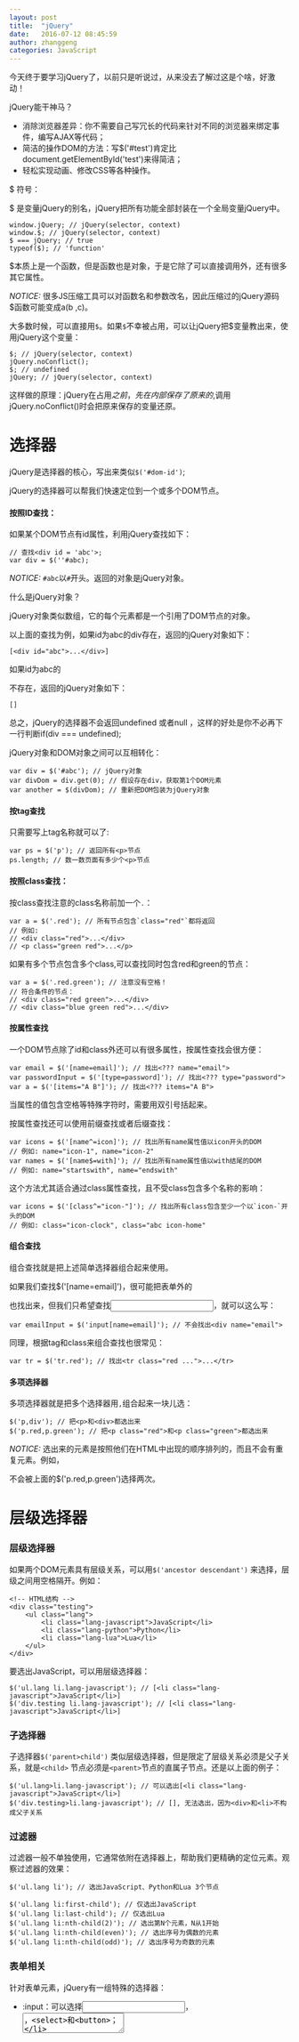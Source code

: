 ```yaml
---
layout: post
title:  "jQuery"
date:   2016-07-12 08:45:59
author: zhanggeng
categories: JavaScript
---
```


今天终于要学习jQuery了，以前只是听说过，从来没去了解过这是个啥，好激动！

jQuery能干神马？

* 消除浏览器差异：你不需要自己写冗长的代码来针对不同的浏览器来绑定事件，编写AJAX等代码；
* 简洁的操作DOM的方法：写$('#test')肯定比document.getElementById('test')来得简洁；
* 轻松实现动画、修改CSS等各种操作。

$ 符号：

$ 是变量jQuery的别名，jQuery把所有功能全部封装在一个全局变量jQuery中。

```
window.jQuery; // jQuery(selector, context)
window.$; // jQuery(selector, context)
$ === jQuery; // true
typeof($); // 'function'
```

$本质上是一个函数，但是函数也是对象，于是它除了可以直接调用外，还有很多其它属性。

*NOTICE:* 很多JS压缩工具可以对函数名和参数改名，因此压缩过的jQuery源码$函数可能变成a(b ,c)。

大多数时候，可以直接用`$`。如果`$`不幸被占用，可以让jQuery把$变量教出来，使用jQuery这个变量：

```
$; // jQuery(selector, context)
jQuery.noConflict();
$; // undefined
jQuery; // jQuery(selector, context)
```

这样做的原理：jQuery在占用$之前，先在内部保存了原来的$,调用jQuery.noConflict()时会把原来保存的变量还原。

# 选择器

jQuery是选择器的核心，写出来类似`$('#dom-id')`;

jQuery的选择器可以帮我们快速定位到一个或多个DOM节点。

#### 按照ID查找：

如果某个DOM节点有id属性，利用jQuery查找如下：

```
// 查找<div id = 'abc'>;
var div = $(''#abc);
```

*NOTICE:* `#abc`以`#`开头。返回的对象是jQuery对象。

什么是jQuery对象？

jQuery对象类似数组，它的每个元素都是一个引用了DOM节点的对象。

以上面的查找为例，如果id为abc的div存在，返回的jQuery对象如下：

```
[<div id="abc">...</div>]
```

如果id为abc的<div>不存在，返回的jQuery对象如下：

```
[]
```
总之，jQuery的选择器不会返回undefined 或者null ，这样的好处是你不必再下一行判断if(div === undefined);

jQuery对象和DOM对象之间可以互相转化：

```
var div = $('#abc'); // jQuery对象
var divDom = div.get(0); // 假设存在div，获取第1个DOM元素
var another = $(divDom); // 重新把DOM包装为jQuery对象
```

#### 按tag查找

只需要写上tag名称就可以了:

```
var ps = $('p'); // 返回所有<p>节点
ps.length; // 数一数页面有多少个<p>节点
```

#### 按照class查找：

按class查找注意的class名称前加一个`.`：

```
var a = $('.red'); // 所有节点包含`class="red"`都将返回
// 例如:
// <div class="red">...</div>
// <p class="green red">...</p>
```

如果有多个节点包含多个class,可以查找同时包含red和green的节点：

```
var a = $('.red.green'); // 注意没有空格！
// 符合条件的节点：
// <div class="red green">...</div>
// <div class="blue green red">...</div>
```

#### 按属性查找

一个DOM节点除了id和class外还可以有很多属性，按属性查找会很方便：

```
var email = $('[name=email]'); // 找出<??? name="email">
var passwordInput = $('[type=password]'); // 找出<??? type="password">
var a = $('[items="A B"]'); // 找出<??? items="A B">
```
当属性的值包含空格等特殊字符时，需要用双引号括起来。

按属性查找还可以使用前缀查找或者后缀查找：

```
var icons = $('[name^=icon]'); // 找出所有name属性值以icon开头的DOM
// 例如: name="icon-1", name="icon-2"
var names = $('[name$=with]'); // 找出所有name属性值以with结尾的DOM
// 例如: name="startswith", name="endswith"
```

这个方法尤其适合通过class属性查找，且不受class包含多个名称的影响：

```
var icons = $('[class^="icon-"]'); // 找出所有class包含至少一个以`icon-`开头的DOM
// 例如: class="icon-clock", class="abc icon-home"
```

#### 组合查找

组合查找就是把上述简单选择器组合起来使用。

如果我们查找$('[name=email]')，很可能把表单外的<div name="email">也找出来，但我们只希望查找<input>，就可以这么写：

```
var emailInput = $('input[name=email]'); // 不会找出<div name="email">
```

同理，根据tag和class来组合查找也很常见：

```
var tr = $('tr.red'); // 找出<tr class="red ...">...</tr>
```

#### 多项选择器

多项选择器就是把多个选择器用`,`组合起来一块儿选：

```
$('p,div'); // 把<p>和<div>都选出来
$('p.red,p.green'); // 把<p class="red">和<p class="green">都选出来
```

*NOTICE:* 选出来的元素是按照他们在HTML中出现的顺序排列的，而且不会有重复元素。例如，<p class="red green">不会被上面的$('p.red,p.green')选择两次。


# 层级选择器

### 层级选择器

如果两个DOM元素具有层级关系，可以用`$('ancestor descendant')` 来选择，层级之间用空格隔开。例如：

```
<!-- HTML结构 -->
<div class="testing">
    <ul class="lang">
        <li class="lang-javascript">JavaScript</li>
        <li class="lang-python">Python</li>
        <li class="lang-lua">Lua</li>
    </ul>
</div>
```

要选出JavaScript，可以用层级选择器：

```
$('ul.lang li.lang-javascript'); // [<li class="lang-javascript">JavaScript</li>]
$('div.testing li.lang-javascript'); // [<li class="lang-javascript">JavaScript</li>]

```

### 子选择器

子选择器`$('parent>child')` 类似层级选择器，但是限定了层级关系必须是父子关系，就是`<child>` 节点必须是`<parent>`节点的直属子节点。还是以上面的例子：

```
$('ul.lang>li.lang-javascript'); // 可以选出[<li class="lang-javascript">JavaScript</li>]
$('div.testing>li.lang-javascript'); // [], 无法选出，因为<div>和<li>不构成父子关系
```

### 过滤器

过滤器一般不单独使用，它通常依附在选择器上，帮助我们更精确的定位元素。观察过滤器的效果：

```
$('ul.lang li'); // 选出JavaScript、Python和Lua 3个节点

$('ul.lang li:first-child'); // 仅选出JavaScript
$('ul.lang li:last-child'); // 仅选出Lua
$('ul.lang li:nth-child(2)'); // 选出第N个元素，N从1开始
$('ul.lang li:nth-child(even)'); // 选出序号为偶数的元素
$('ul.lang li:nth-child(odd)'); // 选出序号为奇数的元素
```

### 表单相关

针对表单元素，jQuery有一组特殊的选择器：

* :input：可以选择<input>，<textarea>，<select>和<button>；
* :file：可以选择<input type="file">，和input[type=file]一样；
* :checkbox：可以选择复选框，和input[type=checkbox]一样；
* :radio：可以选择单选框，和input[type=radio]一样；
* :focus：可以选择当前输入焦点的元素，例如把光标放到一个<input>上，用$('input:focus')就可以选出；
* :checked：选择当前勾上的单选框和复选框，用这个选择器可以立刻获得用户选择的项目，如$('input[type=radio]:checked')；
* :enabled：可以选择可以正常输入的<input>、<select>等，也就是没有灰掉的输入；
* :disabled：和:enabled正好相反，选择那些不能输入的。
* $('div:visible'); // 所有可见的div
* $('div:hidden'); // 所有隐藏的div


# 查找和过滤

通常情况下选择器可以直接定位到我们想要的元素，但是，当我们拿到一个jQuery对象后，还可以以这个对象为基准，进行查找和过滤。

在某个节点的所有子节点中查找，使用`find()`方法，它本身又接收一个任意的选择器。

```
<!-- HTML结构 -->
<ul class="lang">
    <li class="js dy">JavaScript</li>
    <li class="dy">Python</li>
    <li id="swift">Swift</li>
    <li class="dy">Scheme</li>
    <li name="haskell">Haskell</li>
</ul>
```

用`find()`查找：

```
var ul = $('ul.lang'); // 获得<ul>
var dy = ul.find('.dy'); // 获得JavaScript, Python, Scheme
var swf = ul.find('#swift'); // 获得Swift
var hsk = ul.find('[name=haskell]'); // 获得Haskell
```

如果要从当前节点开始向上查找，使用`parent()`方法：

```
var swf = $('#swift'); // 获得Swift
var parent = swf.parent(); // 获得Swift的上层节点<ul>
var a = swf.parent('div.red'); // 从Swift的父节点开始向上查找，直到找到某个符合条件的节点并返回
```

同一层级的节点，可以通过`next()`和`prev()`方法进行遍历，例如：

当我们已经拿到`swift`节点后：

```
var swift = $('#swift');

swift.next(); // Scheme
swift.next('[name=haskell]'); // Haskell，因为Haskell是后续第一个符合选择器条件的节点

swift.prev(); // Python
swift.prev('.js'); // JavaScript，因为JavaScript是往前第一个符合选择器条件的节点
```

### 过滤

`filter()`方法可以过滤掉不符合选择器条件的节点：

```
var langs = $('ul.lang li'); // 拿到JavaScript, Python, Swift, Scheme和Haskell
var a = langs.filter('.dy'); // 拿到JavaScript, Python, Scheme
```

或者传入一个函数，需要注意的是函数内部的this呗绑定为DOM对象，不是jQuery对象：

```
var langs = $('ul.lang li'); // 拿到JavaScript, Python, Swift, Scheme和Haskell
langs.filter(function () {
    return this.innerHTML.indexOf('S') === 0; // 返回S开头的节点
}); // 拿到Swift, Scheme
```

`map()`方法把一个jQuery对象包含的若干DOM节点转换为其他对象：

```
var langs = $('ul.lang li'); // 拿到JavaScript, Python, Swift, Scheme和Haskell
var arr = langs.map(function () {
    return this.innerHTML;
}).get(); // 用get()拿到包含string的Array：['JavaScript', 'Python', 'Swift', 'Scheme', 'Haskell']
```

一个jQuery对象如果包含了不止一个DOM节点，first()，last()和slice()方法可以返回一个新的jQuery对象，把不需要的DOM节点去掉：

```
var langs = $('ul.lang li'); // 拿到JavaScript, Python, Swift, Scheme和Haskell
var js = langs.first(); // JavaScript，相当于$('ul.lang li:first-child')
var haskell = langs.last(); // Haskell, 相当于$('ul.lang li:last-child')
var sub = langs.slice(2, 4); // Swift, Scheme, 参数和数组的slice()方法一致
```

# 操作DOM

jQuery的强大的选择器，使我们在拿到jQuery对象后，可以轻松的操作对应的DOM节点。

### 修改Text和HTML

jQuery对象的`text()`和`html()`方法分别获取节点的文本和原始HTML文本：

```
<!-- HTML结构 -->
<ul id="test-ul">
    <li class="js">JavaScript</li>
    <li name="book">Java &amp; JavaScript</li>
</ul>
```

用jQuery分别获取文本和HTML:

```
$('#test-ul li[name=book]').text(); // 'Java & JavaScript'
$('#test-ul li[name=book]').html(); // 'Java &amp; JavaScript'
```

分别获取文本和HTML:

```
$('#test-ul li[name=book]').text(); // 'Java & JavaScript'
$('#test-ul li[name=book]').html(); // 'Java &amp; JavaScript'
```

那么该怎么设置文本或者 HTML内容呢？

> 无参数调用text()是获取文本；
> 传入参数就编程设置文本；
> HTML也类似

对下面这个HTML代码进行操作：

```
<ul id="test-ul">
    <li class="js"></li>
    <li name="book"></li>
```

```
var j1 = $('#test-ul li.js');
var j2 = $('#test-ul li[name=book]');

j1.html('<span style="color: red">JavaScript---------</span>');
j2.text('JavaScript & ECMAScript===========');
```

一个jQuery对象可以包含0个或任意个DOM对象，它的方法实际上会作用在对应的每个DOM节点上，因此，我们可以执行一个操作，作用在对应的一组DOM节点上。


### 修改CSS

jQuery对象有个方法：css('name','value');

jQuery对象的所有方法都返回一个jQuery对象（肯可能是新的也可能是自身），这样就可以进行链式调用。

jQuery还提供如下方法：

```
var div = $('#test-div');
div.hasClass('highlight'); // false， class是否包含highlight
div.addClass('highlight'); // 添加highlight这个class
div.removeClass('highlight'); // 删除highlight这个class
```

### 显示和隐藏DOM

jQuery提供了show()和hide()方法，可以实现DOM的隐藏和展示：

```
var a = $('a[target=_blank]');
a.hide();
a.show();
```

*NOTICE:*

隐藏DOM节点并未改变DOM树的结构，它只影响了DOM节点的显示。这和删除DOM节点是不同的。

### 获取DOM信息

jQuery对象，可以让我们直接获取DOM的宽高信息，而无需针对不同浏览器编写特定代码：

```
// 浏览器可视窗口大小:
$(window).width(); // 800
$(window).height(); // 600

// HTML文档大小:
$(document).width(); // 800
$(document).height(); // 3500

// 某个div的大小:
var div = $('#test-div');
div.width(); // 600
div.height(); // 300
div.width(400); // 设置CSS属性 width: 400px，是否生效要看CSS是否有效
div.height('200px'); // 设置CSS属性 height: 200px，是否生效要看CSS是否有效

```

`attr()`和`removeAttr()`方法用于操作DOM节点的属性：

```
// <div id="test-div" name="Test" start="1">...</div>
var div = $('#test-div');
div.attr('data'); // undefined, 属性不存在
div.attr('name'); // 'Test'
div.attr('name', 'Hello'); // div的name属性变为'Hello'
div.removeAttr('name'); // 删除name属性
div.attr('name'); // undefined
```

prop()和attr()类似（我感觉都是用来返回属性对应的值），在HTML5中，有一种属性在DOM节点中可以没有值，只有出现与不出现两种，例如：

```
<input id="test-radio" type="radio" name="test" checked value="1">
```
等价于：

```
<input id="test-radio" type="radio" name="test" checked="checked" value="1">
```

attr()和prop()对于属性checked处理有所不同：

```
var radio = $('#test-radio');
radio.attr('checked'); // 'checked'
radio.prop('checked'); // true
```

prop()返回值更合理一些。用is()方法判断更好：

```
var radio = $('#test-radio');
radio.is(':checked'); // true
```

类似的属性还有selected，处理时最好用`is(':selected')`。

### 操作表单

对于表单元素，jQuery对象统一提供val()方法获取和设置对应的value属性：

```
/*
    <input id="test-input" name="email" value="">
    <select id="test-select" name="city">
        <option value="BJ" selected>Beijing</option>
        <option value="SH">Shanghai</option>
        <option value="SZ">Shenzhen</option>
    </select>
    <textarea id="test-textarea">Hello</textarea>
*/
var
    input = $('#test-input'),
    select = $('#test-select'),
    textarea = $('#test-textarea');

input.val(); // 'test'
input.val('abc@example.com'); // 文本框的内容已变为abc@example.com

select.val(); // 'BJ'
select.val('SH'); // 选择框已变为Shanghai

textarea.val(); // 'Hello'
textarea.val('Hi'); // 文本区域已更新为'Hi'
```

一个val()就统一了各种输入框的取值和赋值的问题。

# 操作文件

HTML表单中，可以上传文件的唯一控件是<input type = "file">

*Notice*: 

当一个表单包含<input type = "file">时，表单的enctype必须指定为`multipart/form-data` ， method必须指定为post，浏览器才能正确编码并以`multipart/form-data`格式发送表单的数据。 

### File API

H5，新增的File API 允许JS读取文件内容，获得更多的文件信息。

H5的File API 提供了File 和FileReader两个主要对象，可以获得文件信息并读取文件。

#### JS demo: 读取用户选取的图片文件，并在一个<div>中预览图像


### 回调：

在JS中，浏览器的JS执行引擎在执行JS代码时，总是以单线程模式执行。任何时候，JS代码都不可能同时又多余1个线程在执行。

那么单线程模式任务的JS，如何处理多任务？

执行多任务时进行异步调用，在此之前设置一个回调函数，当异步调用结束后，回调至回调函数，这样我们就可以在回调函数内获取异步任务执行的结果。

### 修改DOM结构

#### 添加DOM

添加新的DOM节点，除了用jQuery的html()，还可以用append()方法。

append()方法，可以传入HTML片段，原始的DOM对象，jQuery对象和函数对象。

```
ul.append('<li><span>Haskell</span></li>');

// 创建DOM对象:
var ps = document.createElement('li');
ps.innerHTML = '<span>Pascal</span>';
// 添加DOM对象:
ul.append(ps);

// 添加jQuery对象:
ul.append($('#scheme'));

// 添加函数对象:
ul.append(function (index, html) {
    return '<li><span>Language - ' + index + '</span></li>';
});
```

如果要传入函数，那么要求这个函数返回一个字符串、DOM对象或者jQuery对象。

append()把DOM添加到最后，prepend()把DOM添加到最前面。

如果要添加的DOM节点已经存在于HTML文档中，它会先从文档移除，然后再添加，也就是说：append（），你可以移动一个DOM节点。

如要要把新节点插入到指定位置，可以先定位到一个节点，然后用after()方法，同级节点可以用after() 或者 before() 方法。

#### 删除节点

删除DOM节点，拿到jQuery对象后直接调用remove()方法就可以了。如果jQuery对象包含若干DOM节点，可以一次删除多个DOM节点。

# 事件

为什么要用jQuery来处理事件？

JS在浏览器中以单线程模式运行，页面加载后，页面上所有的JS代码被执行完成后，就只能依赖触发事件来执行JS代码。如果在相应的节点绑定了对应的JS处理函数，浏览器接收到用户的鼠标或键盘输入后，就会触发相应的事件。

问题来了，不同浏览器绑定事件的代码都不一样，用jQuery来写绑定事件的代码，就可以屏蔽不同浏览器之间的差异。

`on`绑定一个事件，我们需要传入事件名称和对应的处理函数。

jQuery能够绑定的事件主要包括：

*鼠标事件*

click: 鼠标单击时触发；
dblclick: 鼠标双击时触发；
mouseenter:鼠标进入时触发； 
mouseleave: 鼠标移出时触发；
mousemove: 鼠标在DOM内部移动时触发； 
hover: 鼠标进入和退出时触发两个函数，相当于mouseenter 加上mouseleave.

*键盘事件*

键盘事件仅作用在当前焦点的DOM上，通常是<input> 和 <textarea>、

keydown: 键盘按下时触发；
keyup: 键盘松开时触发；
keypress: 按一次键后触发；

*其他事件*

focus: 当DOM获得焦点时触发；
blur: 当DOM失去焦点时触发；
change: 当<input>、<select> 或<textarea>的内容改变时触发； 
submit : 当<form>提交时触发。 
ready: 当页面被载入并且DOM树完成初始化后触发。

### 事件参数

对于mousemove 和 keypress这些事件，需要传入Event对象作为参数，但是问题是，

1. 我如何知道，Event有哪些方法，或者属性呢？
2. 我怎么知道，有哪些事件需要传入参数呢？


### 取消绑定

一个已被绑定的事件可以解除绑定，通过off('click' , function)实现：

```
function hello() {
    alert('hello!');
}

a.click(hello); // 绑定事件

// 10秒钟后解除绑定:
setTimeout(function () {
    a.off('click', hello);
}, 10000);
```

### 事件触发条件

为什么要手动触发一个事件呢？

### 浏览器安全限制

在浏览器中，有些JS代码只有在用户触发下才能执行。

# 动画

js实现动画原理：以固定的时间间隔，每次把DOM元素的CSS样式修改一点，看起来就像是动画了。

jQuery实现动画非常简单：

### show / hide / toggle():左上角逐渐展开或收缩的

以无参数形式调用show()和hide()，会显示和隐藏DOM元素。但是，只要传递一个时间参数进去，就变成了一个动画。

### slideUp /slideDown/slideToggle：垂直方向逐渐展开或收缩的

### fadeIn/fadeOut/fadeToggle: 淡入淡出，不断设置DOM元素的opacity属性来实现。

### 自定义动画

animate(): 可以实现任意动画效果，我们需要传入的参数是DOM元素最终的CSS状态和时间，jQuery在时间段内不断调整CSS直到达到我们设定的值。

```
var div = $('#test-animate');
div.animate({
    opacity: 0.25,
    width: '256px',
    height: '256px'
}, 3000); // 在3秒钟内CSS过渡到设定值
```

### 串行动画

jQuery的动画效果还可以串行执行，通过delay()方法还可以实现暂停，这样，我们可以实现更复杂的动画效果，因为动画需要执行一段时间，所以jQuery必须不断返回新的Promise对象才能后续执行操作。简单的把动画封装在函数中是不够的。

### 为什么有的动画没有效果

有时候会遇到，有的动画如slideUp()根本没有效果。这是因为jQuery动画的原理是逐渐改变CSS的值，如height从100px逐渐变为0。但是很多不是block性质的DOM元素，对他们设置height根本就不起作用，所以动画也就没有效果。


# AJAX

### ajax

jQuery在全局对象jQuery绑定了ajax()函数，可以处理AJAX请求。ajax(url, settings)函数需要接收一个URL和一个可选的settings对象,常用的选项如下：

* async: 是否异步执行AJAX请求，默认为true,千万不要指定为false;
* method: 发送的method，缺省为‘GET’，可指定为‘POST’、‘PUT’等；
* contentType:发送POST请求的格式，默认值为'application/x-www-form-urlencoded; charset=UTF-8'，也可以指定为text/plain、application/json;
* data: 发送的数据，可以是字符串、数组或object。如果是GET请求，data将被转换成query附加到URL上，如果是POST请求，根据contentType把data序列化成合适的格式；
* headers: 发送的额外的HTTP头，必须是一个object；
* dataType: 接收的数据格式，可以指定为'html'、'xml'、'json'、'text'等，缺省情况下根据响应的Content-Type猜测。



#### get

jQuery提供了常get()方法，来完成相应的AJAX操作：

```
var jqxhr = $.get('/path/to/resource', {
    name: 'Bob Lee',
    check: 1
});
```

第二个参数如果是object，jQuery自动把它变为query string 然后加到URL后面，实际的URL是：

```
/path/to/resource?name=Bob%20Lee&check=1
```

#### post

post()和get()类似，但是传入的第二个参数默认被序列化为application/x-www-form-urlencoded:

```
var jqxhr = $.post('/path/to/resource', {
    name: 'Bob Lee',
    check: 1
});
```

实际构造的数据`name=Bob%20Lee&check=1`作为POST的body被发送。

#### getJSON

jQuery提供了getJSON()方法来快速通过GET获取一个JSON对象：

```
var jqxhr = $.getJSON('/path/to/resource', {
    name: 'Bob Lee',
    check: 1
}).done(function (data) {
    // data已经被解析为JSON对象了
});
```

#### 安全限制

jQuery的AJAX完全封装的是JS的AJAX操作，所以它的安全限制和前面讲的用JS写AJAX一样。

如果要用JSONP，可以在ajax()中设置jsonp:'callback'，让jQuery实现JSONP跨域加载数据。


# 扩展

#### 编写jQuery插件

我们可以扩展jQuery来实现自定义方法。将来如果要修改高亮的逻辑，只需修改一处扩展代码。这种方式成为编写jQuery插件。

*编写jQuery插件*

给jQuery对象绑定一个新方法是通过扩展$.fn对象实现的。编写一个扩展——highlight1():

```
$.fn.highlight1 = function () {
    // this已绑定为当前jQuery对象:
    this.css('backgroundColor', '#fffceb').css('color', '#d85030');
    return this;
}
```

*jQuery插件可以用来扩展jQuery的功能*

编写jQuery插件的原则：

1. 给$.fn绑定函数，实现插件的代码逻辑；
2. 插件函数最后要return this;以支持链式调用
3. 插件函数要有默认值，绑定在$.fn.<pluginName>.defaults上；
4. 用户在调用时可传入设定值以便覆盖默认值。

*针对特定元素的扩展*

借助`filter()`方法来实现针对特定元素的扩展。



# underscore

underscore提供了一套完善的函数式编程接口，使我们更方便地在JS中实现函数式编程。

jQuery加载时，会把自身绑定到唯一的全局变量$上，underscore与其类似，会把自身绑定到唯一的全局变量 _ 上，这也是叫它underscore的原因。

```
'use strict';
_.map([1, 2, 3], (x) => x * x); // [1, 4, 9]
```

underscore的map()可以作用于Object:

```
'use strict';
_.map({ a: 1, b: 2, c: 3 }, (v, k) => k + '=' + v); // ['a=1', 'b=2', 'c=3']
```

## Collections

underscore 为集合类对象提供了一致的接口。集合类是指Array和Object。

### map/filter

和Array的map()与filter()类似，不过underscore的map()和filter（）可以作用于Object。当作用于Object时，传入的函数为function(value ，key)，第一个参数接收value，第二个参数接收key。

### every/some

当集合的所有元素都满足条件是，_every()返回返回true，当集合的至少一个元素满足条件时，_.some()函数返回true.

### max/min

这两个函数直接返回集合中最大和最小的数：

```
'use strict';
var arr = [3, 5, 7, 9];
_.max(arr); // 9
_.min(arr); // 3

// 空集合会返回-Infinity和Infinity，所以要先判断集合不为空：
_.max([])
-Infinity
_.min([])
Infinity
```

如果集合是Object，max()和min()只作用于value，忽略掉key:

```
'user strict';
_.max({a:1 , b:2 , c:3});
```

### groupBy

groupBy()把集合的元素按照key归类:

```
'use strict';

var scores = [20, 81, 75, 40, 91, 59, 77, 66, 72, 88, 99];
var groups = _.groupBy(scores, function (x) {
    if (x < 60) {
        return 'C';
    } else if (x < 80) {
        return 'B';
    } else {
        return 'A';
    }
});
// 结果:
// {
//   A: [81, 91, 88, 99],
//   B: [75, 77, 66, 72],
//   C: [20, 40, 59]
// }
```

###  shuffle / sample

shuffle()用洗牌算法随机打乱一个集合。

```
'use strict';
// 注意每次结果都不一样：
_.shuffle([1, 2, 3, 4, 5, 6]); // [3, 5, 4, 6, 2, 1]
```
sample()随机选择一个或多个元素。

```
'use strict';
// 注意每次结果都不一样：
// 随机选1个：
_.sample([1, 2, 3, 4, 5, 6]); // 2
// 随机选3个：
_.sample([1, 2, 3, 4, 5, 6], 3); // [6, 1, 4]
```

## Arrays

underscore 为Array提供了许多工具类方法：

### first/last

分别取第一个和最后一个元素：

```
'use strict';
var arr = [2, 4, 6, 8];
_.first(arr); // 2
_.last(arr); // 8
```

### flatten

flatten()接收一个Array，无论这个Array里面嵌套了多少个Array，flatten()最后都把他们变成一个一维数组：

```
'use strict';

_.flatten([1, [2], [3, [[4], [5]]]]); // [1, 2, 3, 4, 5]
```

### zip/unzip

zip()把两个或多个数组的所有元素按索引对齐，然后索引合并成新数组。

```
'use strict';

var names = ['Adam', 'Lisa', 'Bart'];
var scores = [85, 92, 59];
_.zip(names, scores);
// [['Adam', 85], ['Lisa', 92], ['Bart', 59]]
```

unzip()反过来，进行解压缩：

```
'use strict';
var namesAndScores = [['Adam', 85], ['Lisa', 92], ['Bart', 59]];
_.unzip(namesAndScores);
// [['Adam', 'Lisa', 'Bart'], [85, 92, 59]]
```

### object

zip()把分数和名字对应成一个新的数组，Object的object()函数可以把他们对应成一个object:

```
'use strict';

var names = ['Adam', 'Lisa', 'Bart'];
var scores = [85, 92, 59];
_.object(names, scores);
// {Adam: 85, Lisa: 92, Bart: 59}
```

### range

range()让你快速生成一个序列，不再需要用for循环实现了：

```
'use strict';

// 从0开始小于10:
_.range(10); // [0, 1, 2, 3, 4, 5, 6, 7, 8, 9]

// 从1开始小于11：
_.range(1, 11); // [1, 2, 3, 4, 5, 6, 7, 8, 9, 10]

// 从0开始小于30，步长5:
_.range(0, 30, 5); // [0, 5, 10, 15, 20, 25]

// 从0开始大于-10，步长-1:
_.range(0, -10, -1); // [0, -1, -2, -3, -4, -5, -6, -7, -8, -9]
```

## Functions

### bind

bind()可以帮我们把console对象直接绑定在log()的this指针上，以后调用log()就可以直接正常调用了:

```
'use strict';

var log = _.bind(console.log, console);
log('Hello, world!');
// 输出Hello, world!
```

### partial

partial()为一个函数创建偏函数。

```
'use strict';

var cube = _.partial(Math.pow, _, 3);
cube(3); // 27
cube(5); // 125
cube(10); // 1000
```


### memoize

如果一个函数调用开销很大，我们可能希望把结果混存下来，以便后续调用时直接获得结果。用memoize()就可以自动缓存函数计算的结果。

### once

once()保证某个函数执行且仅执行一次。如果你有一个方法叫 register(),用户在页面上点两个按钮的任何一个都可以执行的话，就可以用once()保证函数仅调用一次，无论用户点击多少次：

```
var register = _.once(function () {
    alert('Register ok!');
});
```

### delay

delay()可以让一个函数延迟执行，效果和setTimeout()是一样的：

```
'use strict';

// 2秒后调用alert():
_.delay(alert, 2000);
```

如果要延迟调用的函数有参数，把参数也传进去：

```
'use strict';

var log = _.bind(console.log, console);
_.delay(log, 2000, 'Hello,', 'world!');
// 2秒后打印'Hello, world!':
```


    






